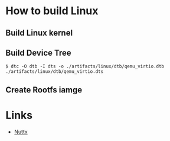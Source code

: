 # How to build Linux

## Build Linux kernel


## Build Device Tree

```
$ dtc -O dtb -I dts -o ./artifacts/linux/dtb/qemu_virtio.dtb ./artifacts/linux/dtb/qemu_virtio.dts
```

## Create Rootfs iamge


# Links

 - [Nuttx](https://bitbucket.org/nuttx/nuttx/src/master/)
